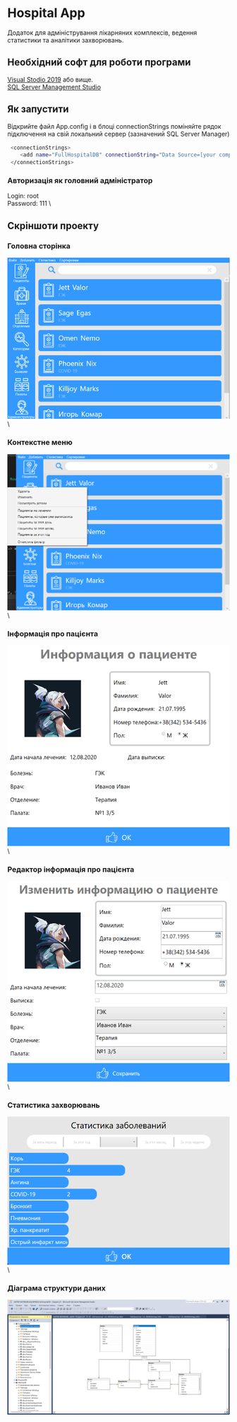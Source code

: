 ﻿# Hospital App

Додаток для адміністрування лікарняних комплексів, ведення статистики та аналітики захворювань.

## Необхідний софт для роботи програми

[Visual Stodio 2019](https://visualstudio.microsoft.com/ru/vs/) або вище.  
[SQL Server Management Studio](https://docs.microsoft.com/en-us/sql/ssms/download-sql-server-management-studio-ssms?view=sql-server-ver16)

## Як запустити
Відкрийте файл Аpp.config і в блоці connectionStrings поміняйте рядок підключення на свій локальний сервер (зазначений SQL Server Manager)
```bash
 <connectionStrings>
    <add name="FullHospitalDB" connectionString="Data Source=[your computer]\SQLEXPRESS;Integrated Security=true;Initial Catalog=FullHospitalDB" providerName="System.Data.SqlClient"/>
 </connectionStrings>
```
### Авторизація як головний адміністратор
Login: root \
Password: 111 \

## Скріншоти проекту
### Головна сторінка
![Головна сторінка](./img/Presentation/mainWin.png) \
### Контекстне меню
![Контекстне меню](./img/Presentation/subMenu.png) \
### Інформація про пацієнта
![Інформація про пацієнта](./img/Presentation/patientInfo.png) \
### Редактор інформація про пацієнта
![Редактор інформація про пацієнта](./img/Presentation/patientInfoEditor.png) \
### Статистика захворювань
![Статистика захворювань](./img/Presentation/statistics.png) \
### Діаграма структури даних
![Діаграма структури даних](./img/Presentation/diagram.png)